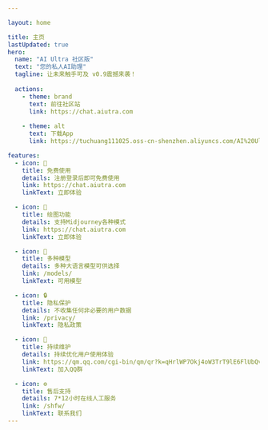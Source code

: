 ```yaml
---

layout: home

title: 主页
lastUpdated: true
hero:
  name: "AI Ultra 社区版"
  text: "您的私人AI助理"
  tagline: 让未来触手可及 v0.9震撼来袭！
  
  actions:
    - theme: brand
      text: 前往社区站
      link: https://chat.aiutra.com
      
    - theme: alt
      text: 下载App
      link: https://tuchuang111025.oss-cn-shenzhen.aliyuncs.com/AI%20Ultra%20v5.apk

features:
  - icon: 🎁
    title: 免费使用
    details: 注册登录后即可免费使用
    link: https://chat.aiutra.com
    linkText: 立即体验

  - icon: 🎨
    title: 绘图功能
    details: 支持Midjourney各种模式
    link: https://chat.aiutra.com
    linkText: 立即体验

  - icon: 🔮
    title: 多种模型
    details: 多种大语言模型可供选择
    link: /models/
    linkText: 可用模型

  - icon: 🔒
    title: 隐私保护
    details: 不收集任何非必要的用户数据
    link: /privacy/
    linkText: 隐私政策

  - icon: 🌈
    title: 持续维护
    details: 持续优化用户使用体验
    link: https://qm.qq.com/cgi-bin/qm/qr?k=qHrlWP7Okj4oW3TrT9lE6FlUbQvoQGTS&jump_from=webapi&authKey=KZGx1EDgckH5IriGMdNyppPnawFGLSKQfdunBV8n1pv0akfX+yXDptMORGf9YIaT
    linkText: 加入QQ群

  - icon: ⚙️
    title: 售后支持
    details: 7*12小时在线人工服务
    link: /shfw/
    linkText: 联系我们
---
```

